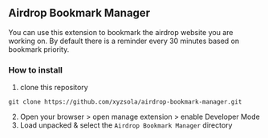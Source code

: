 ## Airdrop Bookmark Manager

You can use this extension to bookmark the airdrop website you are working on. By default there is a reminder every 30 minutes based on bookmark priority.

### How to install
1. clone this repository
```
git clone https://github.com/xyzsola/airdrop-bookmark-manager.git
```

2. Open your browser > open manage extension > enable Developer Mode
3. Load unpacked & select the `Airdrop Bookmark Manager` directory
